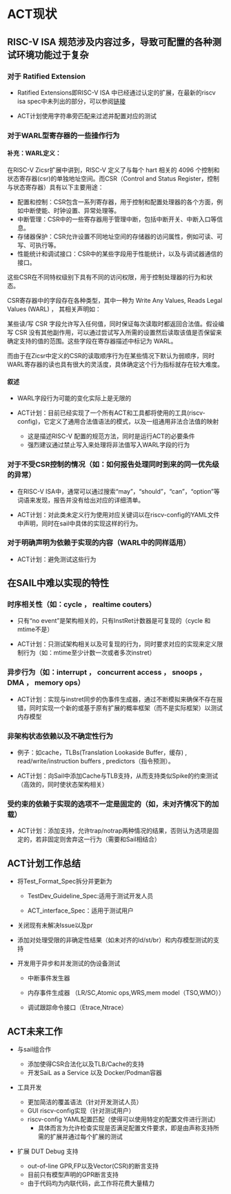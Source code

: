 # ACT现状

## RISC-V ISA 规范涉及内容过多，导致可配置的各种测试环境功能过于复杂

### 对于 Ratified Extension

-  Ratified Extensions即RISC-V ISA 中已经通过认定的扩展，在最新的riscv isa spec中未列出的部分，可以参阅[链接](https://wiki.riscv.org/display/HOME/Ratified+Extensions)

- ACT计划使用字符串旁匹配来过滤并配置对应的测试

### 对于WARL型寄存器的一些操作行为

#### 补充：WARL定义：

在RISC-V Zicsr扩展中讲到，RISC-V 定义了与每个 hart 相关的 4096 个控制和状态寄存器(csr)的单独地址空间。而CSR（Control and Status Register，控制与状态寄存器）具有以下主要用途：

- 配置和控制：CSR包含一系列寄存器，用于控制和配置处理器的各个方面，例如中断使能、时钟设置、异常处理等。
- 中断管理：CSR中的一些寄存器用于管理中断，包括中断开关、中断入口等信息。
- 存储器保护：CSR允许设置不同地址空间的存储器的访问属性，例如可读、可写、可执行等。
- 性能统计和调试接口：CSR中的某些字段用于性能统计，以及与调试器通信的接口。

这些CSR在不同特权级别下具有不同的访问权限，用于控制处理器的行为和状态。 

CSR寄存器中的字段存在各种类型，其中一种为 Write Any Values, Reads Legal Values (WARL) ， 其相关声明如：

某些读/写 CSR 字段允许写入任何值，同时保证每次读取时都返回合法值。假设编写 CSR 没有其他副作用，可以通过尝试写入所需的设置然后读取该值是否保留来确定支持的值的范围。这些字段在寄存器描述中标记为 WARL。

而由于在Zicsr中定义的CSR的读取顺序行为在某些情况下默认为弱顺序，同时WARL寄存器的读也具有很大的灵活度，具体确定这个行为指标就存在较大难度。

#### 叙述

- WARL字段行为可能的变化实际上是无限的

- ACT计划：目前已经实现了一个所有ACT和工具都将使用的工具(riscv-config)，它定义了通用合法值语法的模式，以及一组通用非法合法值的映射
    - 这是描述RISC-V 配置的规范方法，同时是运行ACT的必要条件
    - 强烈建议通过禁止写入来处理将非法值写入WARL字段的行为

### 对于不受CSR控制的情况（如：如何报告处理同时到来的同一优先级的异常）

- 在RISC-V ISA中，通常可以通过搜索“may”，“should”，“can”，“option”等词语来发现，报告并没有给出对应的详细清单。

- ACT计划：对此类未定义行为使用对应关键词以在riscv-config的YAML文件中声明，同时在sail中具体的实现这样的行为。

### 对于明确声明为依赖于实现的内容（WARL中的同样适用）

- ACT计划：避免测试这些行为

## 在SAIL中难以实现的特性

### 时序相关性（如：cycle ， realtime couters）

- 只有“no event”是架构相关的，只有InstRet计数器是可复现的（cycle 和 mtime不是）

- ACT计划：只测试架构相关以及可复现的行为，同时要求对应的实现来定义限制行为（如：mtime至少计数一次或者多次instret）

### 异步行为（如：interrupt ， concurrent access ， snoops ， DMA ， memory ops）

- ACT计划：实现与instret同步的伪事件生成器，通过不断模拟来确保不存在报错，同时实现一个新的或基于原有扩展的概率框架（而不是实际框架）以测试内存模型

### 非架构状态依赖以及不确定性行为

- 例子：如cache，TLBs(Translation Lookaside Buffer，缓存) , read/write/instruction buffers , predictors（指令预测）。

- ACT计划：向Sail中添加Cache与TLB支持，从而支持类似Spike的约束测试（高效的，同时使状态架构相关）

### 受约束的依赖于实现的选项不一定是固定的（如，未对齐情况下的加载）

- ACT计划：添加支持，允许trap/notrap两种情况的结果，否则认为选项是固定的，若非固定则舍弃这一行为（需要和Sail相结合）

## ACT计划工作总结

- 将Test_Format_Spec拆分并更新为
    
    - TestDev_Guideline_Spec:适用于测试开发人员

    - ACT_interface_Spec：适用于测试用户

- 关闭现有未解决Issue以及pr

- 添加对处理受限的非确定性结果（如未对齐的ld/st/br）和内存模型测试的支持

- 开发用于异步和并发测试的伪设备测试

   - 中断事件发生器

   - 内存事件生成器 （LR/SC,Atomic ops,WRS,mem model（TSO,WMO））

   - 调试跟踪命令接口（Etrace,Ntrace）

## ACT未来工作

- 与sail组合作
    - 添加使得CSR合法化以及TLB/Cache的支持
    - 开发SaiL as a Service 以及 Docker/Podman容器

- 工具开发
    - 更加简洁的覆盖语法（针对开发测试人员）
    - GUI riscv-config实现（针对测试用户）
    - riscv-config YAML配置匹配（使得可以使用特定的配置文件进行测试）
        - 具体而言为允许检查实现是否满足配置文件要求，即是由声称支持所需的扩展并通过每个扩展的测试

- 扩展 DUT Debug 支持
    - out-of-line GPR,FP以及Vector(CSR)的断言支持
    - 目前只有模型声明的GPR断言支持
    - 由于代码均为内联代码，此工作将花费大量精力
